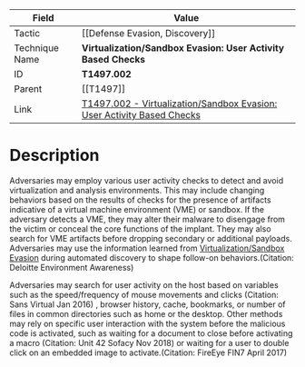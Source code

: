 
|Field|Value|
|---|---|
|Tactic|[[Defense Evasion,  Discovery]]|
|Technique Name|**Virtualization/Sandbox Evasion: User Activity Based Checks**|
|ID|**T1497.002**|
|Parent|[[T1497]]|
|Link|[T1497.002 - Virtualization/Sandbox Evasion: User Activity Based Checks](https://attack.mitre.org/techniques/T1497/002)|

# Description

Adversaries may employ various user activity checks to detect and avoid virtualization and analysis environments. This may include changing behaviors based on the results of checks for the presence of artifacts indicative of a virtual machine environment (VME) or sandbox. If the adversary detects a VME, they may alter their malware to disengage from the victim or conceal the core functions of the implant. They may also search for VME artifacts before dropping secondary or additional payloads. Adversaries may use the information learned from [Virtualization/Sandbox Evasion](https://attack.mitre.org/techniques/T1497) during automated discovery to shape follow-on behaviors.(Citation: Deloitte Environment Awareness)

Adversaries may search for user activity on the host based on variables such as the speed/frequency of mouse movements and clicks (Citation: Sans Virtual Jan 2016) , browser history, cache, bookmarks, or number of files in common directories such as home or the desktop. Other methods may rely on specific user interaction with the system before the malicious code is activated, such as waiting for a document to close before activating a macro (Citation: Unit 42 Sofacy Nov 2018) or waiting for a user to double click on an embedded image to activate.(Citation: FireEye FIN7 April 2017) 